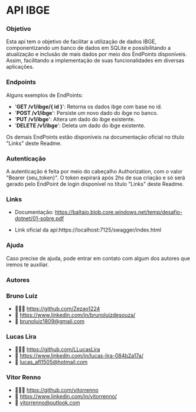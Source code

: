 # API IBGE
### Objetivo
Esta api tem o objetivo de facilitar a utilização de dados IBGE, componentizando um banco de dados em SQLite e possibilitando a atualização e inclusão de mais dados por meio dos EndPoints disponíveis. Assim, facilitando a implementação de suas funcionalidades em diversas aplicações.

### Endpoints

Alguns exemplos de EndPoints:

* '**GET /v1/ibge/{ id }**': Retorna os dados ibge com base no id.
* '**POST /v1/ibge**': Persiste um novo dado do ibge no banco.
* '**PUT /v1/ibge**': Altera um dado do ibge existente.
* '**DELETE /v1/ibge**': Deleta um dado do ibge existente.

Os demais EndPoints estão disponíveis na documentação oficial no título "Links" deste Readme.

### Autenticação

A autenticação é feita por meio do cabeçalho Authorization, com o valor "Bearer {seu_token}".
O token expirará após 2hs de sua criação e só será gerado pelo EndPoint de login disponível no título "Links" deste Readme.


### Links
* Documentação: https://baltaio.blob.core.windows.net/temp/desafio-dotnet/01-sobre.pdf

* Link oficial da api:https://localhost:7125/swagger/index.html

### Ajuda
 Caso precise de ajuda, pode entrar em contato com algum dos autores que iremos te auxiliar.

### Autores
<h3> Bruno Luiz</h3>

*  👨🏻‍💻 https://github.com/Zezao1224
*  🔗 https://www.linkedin.com/in/brunoluizdesouza/
*  📧 brunoluiz1809@gmail.com

<h3> Lucas Lira </h3>

*  👨🏻‍💻 https://github.com/LLucasLira
*  🔗 https://www.linkedin.com/in/lucas-lira-084b2a17a/
*  📧 lucas_afl1505@hotmail.com

<h3> Vitor Renno </h3>

*  👨🏻‍💻 https://github.com/vitorrenno
*  🔗 https://www.linkedin.com/in/vitorrenno/
*  📧 vitorrenno@outlook.com
